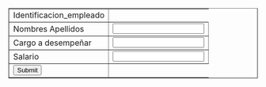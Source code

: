 <html>
<head>
</head>

  <body>
<form name="empleados" class="formulario" action="informacion.php" method="post">

  <table class="tabla" border="1">
    <tr>
<td>Identificacion_empleado</td>
</td>
    <tr>
    <td>Nombres Apellidos</td>
      <td><input type="text" name="NomApellidos"</td>
      </td>
    <tr>  
<td>Cargo a desempeñar</td>
  <td><input type="text" name="cargo"</td>
</td>
    <tr>  
<td>Salario</td>
<td><input type="text" name="Salario"</td>
</td>
    <tr>  
<td><input type="submit" vlues="Enviar Datos" class="boton"> </td>    
    </tr>
  </table>
</form>
 
  </body>
 
</html>
